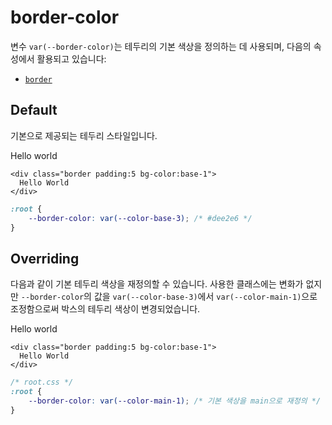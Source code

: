 <script setup>
import ExampleSection from "../components/ExampleSection.vue"
</script>

# border-color

변수 `var(--border-color)`는 테두리의 기본 색상을 정의하는 데 사용되며, 다음의 속성에서 활용되고 있습니다:

-   [`border`](../utility/border/border.md)

## Default

기본으로 제공되는 테두리 스타일입니다.

<ExampleSection>
<template #h>기본 스타일</template>

  <div class="border padding:5 bg-color:base-1">Hello world</div>
</ExampleSection>

```html{1}
<div class="border padding:5 bg-color:base-1">
  Hello World
</div>
```

```css
:root {
    --border-color: var(--color-base-3); /* #dee2e6 */
}
```

## Overriding

다음과 같이 기본 테두리 색상을 재정의할 수 있습니다. 사용한 클래스에는 변화가 없지만 `--border-color`의 값을 `var(--color-base-3)`에서 `var(--color-main-1)`으로 조정함으로써 박스의 테두리 색상이 변경되었습니다.

<ExampleSection>
<template #h>기본 스타일</template>
  <div class="border border-c:main-1 padding:5 bg-color:base-1">Hello world</div>
</ExampleSection>

```html{1}
<div class="border padding:5 bg-color:base-1">
  Hello World
</div>
```

```css
/* root.css */
:root {
    --border-color: var(--color-main-1); /* 기본 색상을 main으로 재정의 */
}
```

